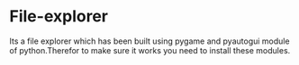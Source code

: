 # File-explorer
Its a file explorer which has been built using pygame and pyautogui module of python.Therefor to make sure it works you need to install these modules.
